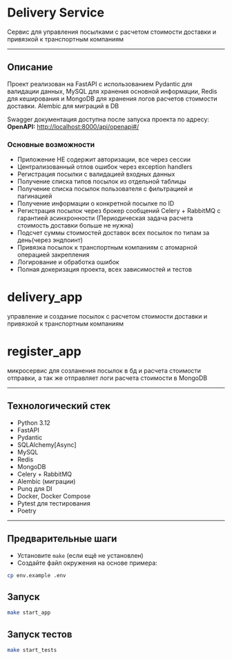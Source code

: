 # Delivery Service

Сервис для управления посылками с расчетом стоимости доставки и привязкой к транспортным компаниям

---

## Описание

Проект реализован на FastAPI с использованием Pydantic для валидации данных, MySQL для хранения основной информации, Redis для кеширования и MongoDB для хранения логов расчетов стоимости доставки. Alembic для миграций в DB


Swagger документация доступна после запуска проекта по адресу:  
**OpenAPI:** [http://localhost:8000/api/openapi#/](http://127.0.0.1:8000/api/openapi#/)

### Основные возможности

- Приложение НЕ содержит авторизации, все через сессии
- Централизованный отлов ошибок через exception handlers
- Регистрация посылки с валидацией входных данных  
- Получение списка типов посылок из отдельной таблицы  
- Получение списка посылок пользователя с фильтрацией и пагинацией  
- Получение информации о конкретной посылке по ID  
- Регистрация посылок через брокер сообщений Celery + RabbitMQ с гарантией асинхронности (Периодическая задача расчета стоимость доставки больше не нужна)
- Подсчет суммы стоимостей доставок всех посылок по типам за день(через эндпоинт)
- Привязка посылок к транспортным компаниям с атомарной операцией закрепления 
- Логирование и обработка ошибок  
- Полная докеризация проекта, всех зависимостей и тестов

# delivery_app
управление и создание посылок с расчетом стоимости доставки и привязкой к транспортным компаниям

# register_app
микросервис для созланения посылок в бд и расчета стоимости отправки, а так же отправляет логи расчета стоимости в MongoDB

---

## Технологический стек

- Python 3.12  
- FastAPI  
- Pydantic  
- SQLAlchemy[Async]
- MySQL  
- Redis  
- MongoDB  
- Celery + RabbitMQ  
- Alembic (миграции)
- Punq для DI 
- Docker, Docker Compose  
- Pytest для тестирования
- Poetry  

---

## Предварительные шаги

- Установите `make` (если ещё не установлен)  
- Создайте файл окружения на основе примера:  
```bash
cp env.example .env
```

## Запуск

```bash
make start_app
```

## Запуск тестов

```bash
make start_tests
```